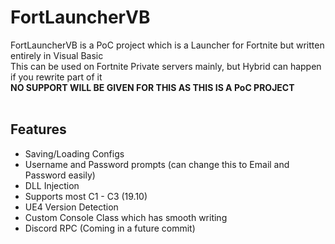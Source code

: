 # FortLauncherVB
FortLauncherVB is a PoC project which is a Launcher for Fortnite but written entirely in Visual Basic<br>
This can be used on Fortnite Private servers mainly, but Hybrid can happen if you rewrite part of it<br>
**NO SUPPORT WILL BE GIVEN FOR THIS AS THIS IS A PoC PROJECT**<br><br>

## Features
- Saving/Loading Configs<br>
- Username and Password prompts (can change this to Email and Password easily)<br>
- DLL Injection<br>
- Supports most C1 - C3 (19.10)<br>
- UE4 Version Detection<br>
- Custom Console Class which has smooth writing<br>
- Discord RPC (Coming in a future commit)
